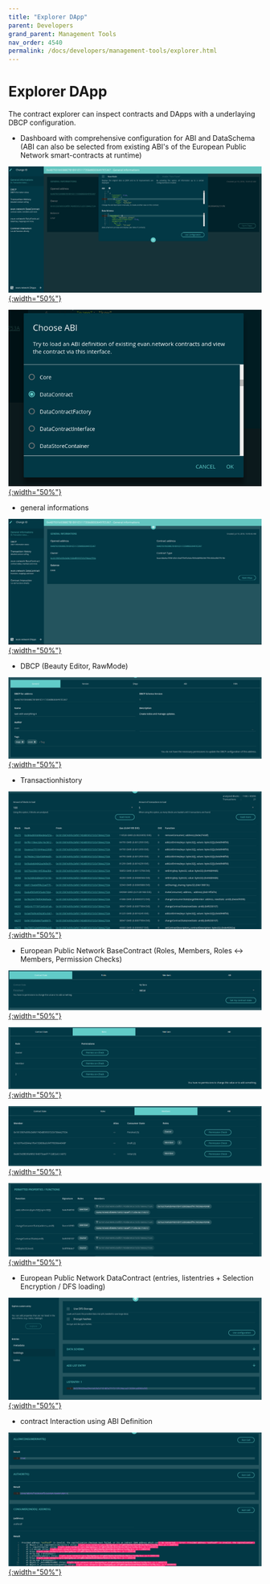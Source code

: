 ```yaml
---
title: "Explorer DApp"
parent: Developers
grand_parent: Management Tools
nav_order: 4540
permalink: /docs/developers/management-tools/explorer.html
---
```


# Explorer DApp

The contract explorer can inspect contracts and DApps with a underlaying DBCP configuration.

- Dashboard with comprehensive configuration for ABI and DataSchema (ABI can also be selected from existing ABI's of the European Public Network smart-contracts at runtime)

[![Error Popup](/docs/4000_developers/4500_management-tools/img/explorer-1.png){:width="50%"}](/docs/4000_developers/4500_management-tools/img/explorer-1.png)

[![Error Popup](/docs/4000_developers/4500_management-tools/img/explorer-2.png){:width="50%"}](/docs/4000_developers/4500_management-tools/img/explorer-2.png)

- general informations

[![Error Popup](/docs/4000_developers/4500_management-tools/img/explorer-3.png){:width="50%"}](/docs/4000_developers/4500_management-tools/img/explorer-3.png)

- DBCP (Beauty Editor, RawMode)

[![Error Popup](/docs/4000_developers/4500_management-tools/img/explorer-4.png){:width="50%"}](/docs/4000_developers/4500_management-tools/img/explorer-4.png)

- Transactionhistory

[![Error Popup](/docs/4000_developers/4500_management-tools/img/explorer-5.png){:width="50%"}](/docs/4000_developers/4500_management-tools/img/explorer-5.png)

- European Public Network BaseContract (Roles, Members, Roles <-> Members, Permission Checks)

[![Error Popup](/docs/4000_developers/4500_management-tools/img/explorer-6.png){:width="50%"}](/docs/4000_developers/4500_management-tools/img/explorer-6.png)

[![Error Popup](/docs/4000_developers/4500_management-tools/img/explorer-7.png){:width="50%"}](/docs/4000_developers/4500_management-tools/img/explorer-7.png)

[![Error Popup](/docs/4000_developers/4500_management-tools/img/explorer-8.png){:width="50%"}](/docs/4000_developers/4500_management-tools/img/explorer-8.png)

[![Error Popup](/docs/4000_developers/4500_management-tools/img/explorer-9.png){:width="50%"}](/docs/4000_developers/4500_management-tools/img/explorer-9.png)

- European Public Network DataContract (entries, listentries + Selection Encryption / DFS loading)

[![Error Popup](/docs/4000_developers/4500_management-tools/img/explorer-10.png){:width="50%"}](/docs/4000_developers/4500_management-tools/img/explorer-10.png)

- contract Interaction using ABI Definition

[![Error Popup](/docs/4000_developers/4500_management-tools/img/explorer-11.png){:width="50%"}](/docs/4000_developers/4500_management-tools/img/explorer-11.png)


